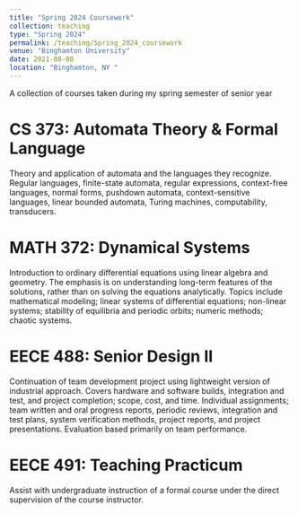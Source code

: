 ```yaml
---
title: "Spring 2024 Coursework"
collection: teaching
type: "Spring 2024"
permalink: /teaching/Spring_2024_coursework
venue: "Binghamton University"
date: 2021-08-08
location: "Binghamton, NY "
---
```


A collection of courses taken during my spring semester of senior year


CS 373: Automata Theory & Formal Language
======
Theory and application of automata and the languages they recognize. Regular languages, finite-state automata, regular expressions, context-free languages, normal forms, pushdown automata, context-sensitive languages, linear bounded automata, Turing machines, computability, transducers.


MATH 372: Dynamical Systems
======
Introduction to ordinary differential equations using linear algebra and geometry. The emphasis is on understanding long-term features of the solutions, rather than on solving the equations analytically. Topics include mathematical modeling; linear systems of differential equations; non-linear systems; stability of equilibria and periodic orbits; numeric methods; chaotic systems.


EECE 488: Senior Design II
======
Continuation of team development project using lightweight version of industrial approach. Covers hardware and software builds, integration and test, and project completion; scope, cost, and time. Individual assignments; team written and oral progress reports, periodic reviews, integration and test plans, system verification methods, project reports, and project presentations. Evaluation based primarily on team performance.


EECE 491: Teaching Practicum
======
Assist with undergraduate instruction of a formal course under the direct supervision of the course instructor.
